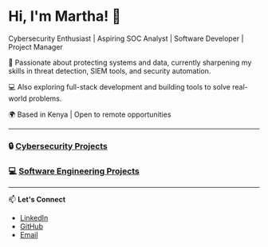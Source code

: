 # Hi, I'm Martha! 👋

Cybersecurity Enthusiast | Aspiring SOC Analyst | Software Developer | Project Manager

🔐 Passionate about protecting systems and data, currently sharpening my skills in threat detection, SIEM tools, and security automation.

💻 Also exploring full-stack development and building tools to solve real-world problems.

🌍 Based in Kenya | Open to remote opportunities

---

### 🔒 [Cybersecurity Projects](./cybersecurity.md)

### 💻 [Software Engineering Projects](./software-projects.md)

---

📫 **Let's Connect**
- [LinkedIn](https://www.linkedin.com/in/martha-waithaka-203b75263/)
- [GitHub](https://github.com/mwaithakake)
- [Email](marthanyangatiwaithaka@gmail.com)

